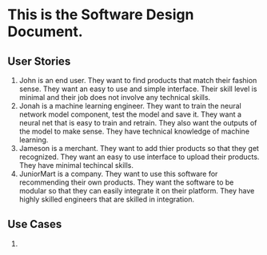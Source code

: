 # This is the Software Design Document.
## User Stories
1. John is an end user. They want to find products that match their fashion sense. They want an easy to use and simple interface. Their skill level is minimal and their job does not involve any technical skills.
2. Jonah is a machine learning engineer. They want to train the neural network model component, test the model and save it. They want a neural net that is easy to train and retrain. They also want the outputs of the model to make sense. They have technical knowledge of machine learning.
3. Jameson is a merchant. They want to add thier products so that they get recognized. They want an easy to use interface to upload their products. They have minimal techincal skills.
4. JuniorMart is a company. They want to use this software for recommending their own products. They want the software to be modular so that they can easily integrate it on their platform. They have highly skilled engineers that are skilled in integration. 

## Use Cases
1.  
